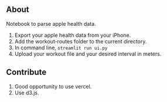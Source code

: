 ## About 
Notebook to parse apple health data.

1. Export your apple health data from your iPhone. 
2. Add the workout-routes folder to the current directory. 
3. In command line, `streamlit run ui.py`
4. Upload your workout file and your desired interval in meters.

## Contribute 

1. Good opportunity to use vercel. 
2. Use d3.js. 
